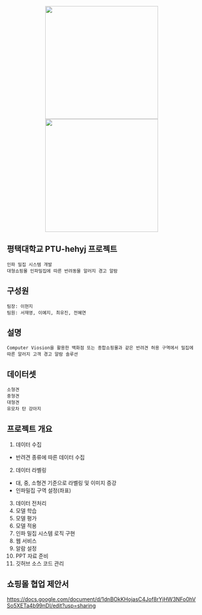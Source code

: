 <p align="center">
  <img src="https://github.com/user-attachments/assets/3a89f014-558f-4191-ba25-583971a1c034" width="300">
  <img src="https://github.com/user-attachments/assets/c2d4d830-6141-4da8-9952-28e750ab1c43" width="300">
</p>

## 평택대학교 PTU-hehyj 프로젝트
```
인파 밀집 시스템 개발
대형쇼핑몰 인파밀집에 따른 반려동물 알러지 경고 알람
```
## 구성원
```
팀장: 이현지
팀원: 서재영, 이예지, 최유진, 전혜연
```
## 설명
```
Computer Viosion을 활용한 백화점 또는 종합쇼핑몰과 같은 반려견 허용 구역에서 밀집에 따른 알러지 고객 경고 알람 솔루션
```

## 데이터셋
```
소형견
중형견
대형견
유모차 탄 강아지
```

## 프로젝트 개요

1. 데이터 수집
  - 반려견 종류에 따른 데이터 수집
2. 데이터 라벨링
  - 대, 중, 소형견 기준으로 라벨링 및 이미지 증강
  - 인파밀집 구역 설정(좌표)
3. 데이터 전처리
4. 모델 학습
5. 모델 평가
6. 모델 적용
7. 인파 밀집 시스템 로직 구현
8. 웹 서비스
9. 알람 설정
10. PPT 자료 준비
11. 깃허브 소스 코드 관리



## 쇼핑몰 협업 제안서
https://docs.google.com/document/d/1dnBOkKHojasC4Jof8rYjHW3NFo0hVSo5XETa4b99nDI/edit?usp=sharing


